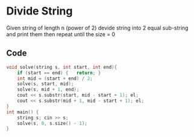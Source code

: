 # Divide String 
Given string of length n (power of 2) devide string into 2 equal sub-string and print them then repeat until the size = 0 

## Code
```cpp
void solve(string s, int start, int end){
    if (start == end) {   return; }
    int mid = (start + end) / 2;
    solve(s, start, mid);
    solve(s, mid + 1, end); 
    cout << s.substr(start, mid - start + 1); el;
    cout << s.substr(mid + 1, mid - start + 1); el;
}
int main() {
    string s; cin >> s;
    solve(s, 0, s.size() - 1);
}
```
